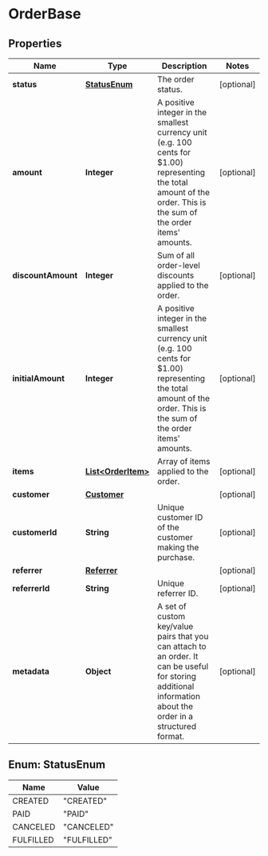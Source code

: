 

# OrderBase


## Properties

| Name | Type | Description | Notes |
|------------ | ------------- | ------------- | -------------|
|**status** | [**StatusEnum**](#StatusEnum) | The order status. |  [optional] |
|**amount** | **Integer** | A positive integer in the smallest currency unit (e.g. 100 cents for $1.00) representing the total amount of the order. This is the sum of the order items&#39; amounts.   |  [optional] |
|**discountAmount** | **Integer** | Sum of all order-level discounts applied to the order. |  [optional] |
|**initialAmount** | **Integer** | A positive integer in the smallest currency unit (e.g. 100 cents for $1.00) representing the total amount of the order. This is the sum of the order items&#39; amounts. |  [optional] |
|**items** | [**List&lt;OrderItem&gt;**](OrderItem.md) | Array of items applied to the order. |  [optional] |
|**customer** | [**Customer**](Customer.md) |  |  [optional] |
|**customerId** | **String** | Unique customer ID of the customer making the purchase. |  [optional] |
|**referrer** | [**Referrer**](Referrer.md) |  |  [optional] |
|**referrerId** | **String** | Unique referrer ID. |  [optional] |
|**metadata** | **Object** | A set of custom key/value pairs that you can attach to an order. It can be useful for storing additional information about the order in a structured format. |  [optional] |



## Enum: StatusEnum

| Name | Value |
|---- | -----|
| CREATED | &quot;CREATED&quot; |
| PAID | &quot;PAID&quot; |
| CANCELED | &quot;CANCELED&quot; |
| FULFILLED | &quot;FULFILLED&quot; |




